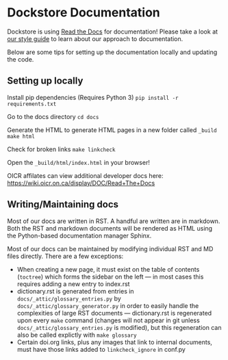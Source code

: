 # Dockstore Documentation

Dockstore is using [Read the Docs](https://readthedocs.org/) for documentation! Please take a look at [our style guide](./style-guide.md) to learn about our approach to documentation.

Below are some tips for setting up the documentation locally and updating the code.

## Setting up locally

Install pip dependencies (Requires Python 3)
`pip install -r requirements.txt`

Go to the docs directory
`cd docs`

Generate the HTML to generate HTML pages in a new folder called `_build`
`make html`

Check for broken links
`make linkcheck`

Open the `_build/html/index.html` in your browser!

OICR affilates can view additional developer docs here: https://wiki.oicr.on.ca/display/DOC/Read+The+Docs 

## Writing/Maintaining docs
Most of our docs are written in RST. A handful are written are in markdown. Both the RST and markdown documents will be rendered as HTML using the Python-based documentation manager Sphinx.

Most of our docs can be maintained by modifying individual RST and MD files directly. There are a few exceptions:
* When creating a new page, it must exist on the table of contents (`toctree`) which forms the sidebar on the left — in most cases this requires adding a new entry to index.rst
* dictionary.rst is generated from entries in `docs/_attic/glossary_entries.py` by `docs/_attic/glossary_generator.py` in order to easily handle the complexities of large RST documents — dictionary.rst is regenerated upon every `make` command (changes will not appear in git unless `docs/_attic/glossary_entries.py` is modified), but this regeneration can also be called explictly with `make glossary`
* Certain doi.org links, plus any images that link to internal documents, must have those links added to `linkcheck_ignore` in conf.py